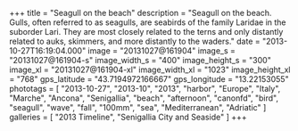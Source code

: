+++
title = "Seagull on the beach"
description = "Seagull on the beach. Gulls, often referred to as seagulls, are seabirds of the family Laridae in the suborder Lari. They are most closely related to the terns and only distantly related to auks, skimmers, and more distantly to the waders."
date = "2013-10-27T16:19:04.000"
image = "20131027@161904"
image_s = "20131027@161904-s"
image_width_s = "400"
image_height_s = "300"
image_xl = "20131027@161904-xl"
image_width_xl = "1023"
image_height_xl = "768"
gps_latitude = "43.7194972166667"
gps_longitude = "13.22153055"
phototags = [ "2013-10-27", "2013-10", "2013", "harbor", "Europe", "Italy", "Marche", "Ancona", "Senigallia", "beach", "afternoon", "canonfd", "bird", "seagull", "wave", "fall", "100mm", "sea", "Mediterranean", "Adriatic" ]
galleries = [ "2013 Timeline", "Senigallia City and Seaside" ]
+++

